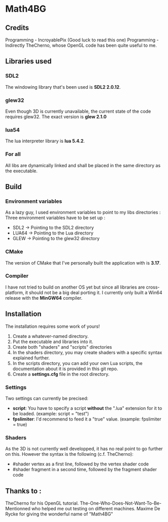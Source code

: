 # Math4BG

## Credits
Programming - IncroyablePix (Good luck to read this one)
Programming - Indirectly TheCherno, whose OpenGL code has been quite useful to me.

## Libraries used
### SDL2 
The windowing library that's been used is **SDL2 2.0.12**.

### glew32
Even though 3D is currently unavailable, the current state of the code requires glew32. The exact version is **glew 2.1.0**

### lua54
The lua interpreter library is **lua 5.4.2**.

### For all
All libs are dynamically linked and shall be placed in the same directory as the executable.

## Build
### Environment variables 
As a lazy guy, I used environment variables to point to my libs directories : 
Three environment variables have to be set up :
- SDL2 -> Pointing to the SDL2 directory
- LUA64 -> Pointing to the Lua directory
- GLEW -> Pointing to the glew32 directory

### CMake
The version of CMake that I've personally built the application with is **3.17**.

### Compiler
I have not tried to build on another OS yet but since all libraries are cross-platform, it should not be a big deal porting it.
I currently only built a Win64 release with the **MinGW64** compiler. 

## Installation
The installation requires some work of yours!
1. Create a whatever-named directory.
2. Put the executable and libraries into it.
3. Create both "shaders" and "scripts" directories
4. In the shaders directory, you may create shaders with a specific syntax explained further.
5. In the scripts directory, you can add your own Lua scripts, the documentation about it is provided in this git repo.
6. Create a **settings.cfg** file in the root directory.

### Settings
Two settings can currently be precised:
- **script**: You have to specify a script **without** the ".lua" extension for it to be loaded. (example: script = "test")
- **fpslimiter**: I'd recommend to feed it a "true" value. (example: fpslimiter = true)

### Shaders
As the 3D is not currently well developped, it has no real point to go further on this. However the syntax is the following (c.f. TheCherno):
- #shader vertex as a first line, followed by the vertex shader code
- #shader fragment in a second time, followed by the fragment shader code

## Thanks to :
TheCherno for his OpenGL tutorial.
The-One-Who-Does-Not-Want-To-Be-Mentionned who helped me out testing on different machines.
Maxime De Rycke for giving the wonderful name of "Math4BG"
